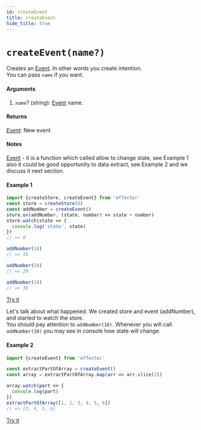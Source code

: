 ```yaml
---
id: createEvent
title: createEvent
hide_title: true
---
```


# `createEvent(name?)`

Creates an [Event](Event.md). In other words you create intention.<br/>
You can pass `name` if you want.

#### Arguments

1. `name`? (_string_): [Event](Event.md) name.

#### Returns

[_Event_](Event.md): New event

#### Notes

[Event](Event.md) - it is a function which called allow to change state, see Example 1 also it could be good opportunity to data extract, see Example 2 and we discuss it next section.

#### Example 1

```js try
import {createStore, createEvent} from 'effector'
const store = createStore(0)
const addNumber = createEvent()
store.on(addNumber, (state, number) => state + number)
store.watch(state => {
  console.log('state', state)
})
// => 0

addNumber(10)
// => 10

addNumber(10)
// => 20

addNumber(10)
// => 30
```

[Try it](https://share.effector.dev/BlvDKg17)

Let's talk about what happened. We created store and event (addNumber), and started to watch the store.<br/>
You should pay attention to `addNumber(10)`. Whenever you will call `addNumber(10)` you may see in console how state will change.

#### Example 2

```js try
import {createEvent} from 'effector'

const extractPartOfArray = createEvent()
const array = extractPartOfArray.map(arr => arr.slice(2))

array.watch(part => {
  console.log(part)
})
extractPartOfArray([1, 2, 3, 4, 5, 6])
// => [3, 4, 5, 6]
```

[Try it](https://share.effector.dev/4lWsZr2k)
